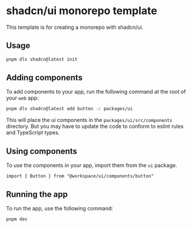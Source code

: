 # shadcn/ui monorepo template

This template is for creating a monorepo with shadcn/ui.

## Usage

```bash
pnpm dlx shadcn@latest init
```

## Adding components

To add components to your app, run the following command at the root of your `web` app:

```bash
pnpm dlx shadcn@latest add button -c packages/ui
```

This will place the ui components in the `packages/ui/src/components` directory.
But you may have to update the code to conform to eslint rules and TypeScript types.

## Using components

To use the components in your app, import them from the `ui` package.

```tsx
import { Button } from "@workspace/ui/components/button"
```

## Running the app
To run the app, use the following command:

```bash
pnpm dev
```